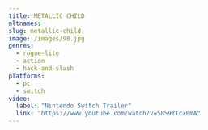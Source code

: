 ```yaml
---
title: METALLIC CHILD
altnames:
slug: metallic-child
image: /images/98.jpg
genres:
  - rogue-lite
  - action
  - hack-and-slash
platforms:
  - pc
  - switch
video:
  label: "Nintendo Switch Trailer"
  link: "https://www.youtube.com/watch?v=58S9YTcxPmA"
---
```


